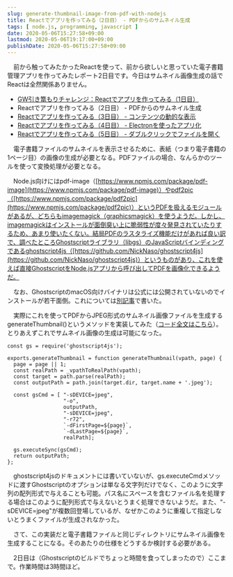 ```yaml
---
slug: generate-thumbnail-image-from-pdf-with-nodejs
title: Reactでアプリを作ってみる（2日目） - PDFからのサムネイル生成
tags: [ node.js, programming, javascript ]
date: 2020-05-06T15:27:58+09:00
lastmod: 2020-05-06T19:17:00+09:00
publishDate: 2020-05-06T15:27:58+09:00
---
```


　前から触ってみたかったReactを使って、前から欲しいと思っていた電子書籍管理アプリを作ってみたレポート2日目です。今日はサムネイル画像生成の話でReactは全然関係ありません。

 - [GW引き篭もりチャレンジ：Reactでアプリを作ってみる（1日目）](http://hylom.net/create-react-app-with-openapi-and-nodejs)
 - Reactでアプリを作ってみる（2日目） - PDFからのサムネイル生成
 - [Reactでアプリを作ってみる（3日目） - コンテンツの動的な表示](http://hylom.net/show-image-dynamically-by-react)
 - [Reactでアプリを作ってみる（4日目） - Electronを使ったアプリ化](http://hylom.net/convert-react-app-to-electron-app)
 - [Reactでアプリを作ってみる（5日目） - ダブルクリックでファイルを開く](http://hylom.net/handling-double-click-event-in-react)


　電子書籍ファイルのサムネイルを表示させるために、表紙（つまり電子書籍の1ページ目）の画像の生成が必要となる。PDFファイルの場合、なんらかのツールを使って変換処理が必要となる。

　Node.js向けにはpdf-image（[https://www.npmjs.com/package/pdf-image](https://www.npmjs.com/package/pdf-image)）やpdf2pic（[https://www.npmjs.com/package/pdf2pic](https://www.npmjs.com/package/pdf2pic)）というPDFを扱えるモジュールがあるが、どちらもimagemagick（graphicsmagick）を使うようだ。しかし、imagemagickはインストールが面倒臭い上に脆弱性が度々発見されていたりするため、あまり使いたくない。結局PDFのラスタライズ機能だけがあれば良い訳で、調べたところGhostscriptライブラリ（libgs）のJavaScriptバインディングであるghostscript4js（[https://github.com/NickNaso/ghostscript4js](https://github.com/NickNaso/ghostscript4js)）というものがあり、これを使えば直接GhostscriptをNode.jsアプリから呼び出してPDFを画像化できるようだ。

　なお、GhostscriptのmacOS向けバイナリは公式には公開されていないのでインストールが若干面倒。これについては[別記事](http://hylom.net/build-ghostscript-on-macos)で書いた。

　実際にこれを使ってPDFからJPEG形式のサムネイル画像ファイルを生成するgenerateThumbnail()というメソッドを実装してみた（[コード全文はこちら](https://github.com/hylom/ebmgr/blob/b7571da8916bbec70e7ff79c164814e0f2494e75/ebmgr.js)）。とりあえずこれでサムネイル画像の生成は可能になった。

```
const gs = require('ghostscript4js');

exports.generateThumbnail = function generateThumbnail(vpath, page) {
  page = page || 1;
  const realPath = _vpathToRealPath(vpath);
  const target = path.parse(realPath);
  const outputPath = path.join(target.dir, target.name + '.jpeg');

  const gsCmd = [ "-sDEVICE=jpeg",
                  "-o",
                  outputPath,
                  "-sDEVICE=jpeg",
                  "-r72",
                  `-dFirstPage=${page}`,
                  `-dLastPage=${page}`,
                  realPath];

  gs.executeSync(gsCmd);
  return outputPath;
};
```

　ghostscript4jsのドキュメントには書いていないが、gs.executeCmdメソッドに渡すGhostscriptのオプションは単なる文字列だけでなく、このように文字列の配列形式で与えることも可能。パス名にスペースを含むファイル名を処理する場合はこのように配列形式で与えないとうまく処理できないようだ。また、"-sDEVICE=jpeg"が複数回登場しているが、なぜかこのように重複して指定しないとうまくファイルが生成されなかった。

　さて、この実装だと電子書籍ファイルと同じディレクトリにサムネイル画像を生成することになる。そのあたりの仕様をどうするか検討する必要がある。

　2日目は（Ghostscriptのビルドでちょっと時間を食ってしまったので）ここまで。作業時間は3時間ほど。

